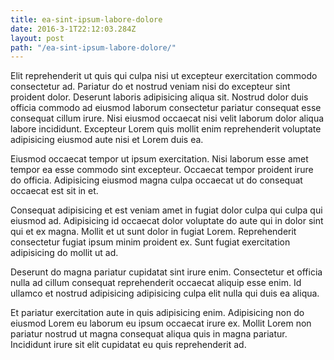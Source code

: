```yaml
---
title: ea-sint-ipsum-labore-dolore
date: 2016-3-1T22:12:03.284Z
layout: post
path: "/ea-sint-ipsum-labore-dolore/"
---
```


Elit reprehenderit ut quis qui culpa nisi ut excepteur exercitation commodo consectetur ad. Pariatur do et nostrud veniam nisi do excepteur sint proident dolor. Deserunt laboris adipisicing aliqua sit. Nostrud dolor duis officia commodo ad eiusmod laborum consectetur pariatur consequat esse consequat cillum irure. Nisi eiusmod occaecat nisi velit laborum dolor aliqua labore incididunt. Excepteur Lorem quis mollit enim reprehenderit voluptate adipisicing eiusmod aute nisi et Lorem duis ea.

Eiusmod occaecat tempor ut ipsum exercitation. Nisi laborum esse amet tempor ea esse commodo sint excepteur. Occaecat tempor proident irure do officia. Adipisicing eiusmod magna culpa occaecat ut do consequat occaecat est sit in et.

Consequat adipisicing et est veniam amet in fugiat dolor culpa qui culpa qui eiusmod ad. Adipisicing id occaecat dolor voluptate do aute qui in dolor sint qui et ex magna. Mollit et ut sunt dolor in fugiat Lorem. Reprehenderit consectetur fugiat ipsum minim proident ex. Sunt fugiat exercitation adipisicing do mollit ut ad.

Deserunt do magna pariatur cupidatat sint irure enim. Consectetur et officia nulla ad cillum consequat reprehenderit occaecat aliquip esse enim. Id ullamco et nostrud adipisicing adipisicing culpa elit nulla qui duis ea aliqua.

Et pariatur exercitation aute in quis adipisicing enim. Adipisicing non do eiusmod Lorem eu laborum eu ipsum occaecat irure ex. Mollit Lorem non pariatur nostrud ut magna consequat aliqua quis in magna pariatur. Incididunt irure sit elit cupidatat eu quis reprehenderit ad.